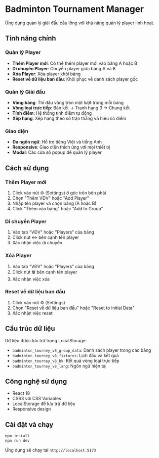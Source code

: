 # Badminton Tournament Manager

Ứng dụng quản lý giải đấu cầu lông với khả năng quản lý player linh hoạt.

## Tính năng chính

### Quản lý Player
- **Thêm Player mới**: Có thể thêm player mới vào bảng A hoặc B
- **Di chuyển Player**: Chuyển player giữa bảng A và B
- **Xóa Player**: Xóa player khỏi bảng
- **Reset về dữ liệu ban đầu**: Khôi phục về danh sách player gốc

### Quản lý Giải đấu
- **Vòng bảng**: Thi đấu vòng tròn một lượt trong mỗi bảng
- **Vòng loại trực tiếp**: Bán kết → Tranh hạng 3 → Chung kết
- **Tính điểm**: Hệ thống tính điểm tự động
- **Xếp hạng**: Xếp hạng theo số trận thắng và hiệu số điểm

### Giao diện
- **Đa ngôn ngữ**: Hỗ trợ tiếng Việt và tiếng Anh
- **Responsive**: Giao diện thích ứng với mọi thiết bị
- **Modal**: Các cửa sổ popup để quản lý player

## Cách sử dụng

### Thêm Player mới
1. Click vào nút ⚙️ (Settings) ở góc trên bên phải
2. Chọn "Thêm VĐV" hoặc "Add Player"
3. Nhập tên player và chọn bảng (A hoặc B)
4. Click "Thêm vào bảng" hoặc "Add to Group"

### Di chuyển Player
1. Vào tab "VĐV" hoặc "Players" của bảng
2. Click nút ↔️ bên cạnh tên player
3. Xác nhận việc di chuyển

### Xóa Player
1. Vào tab "VĐV" hoặc "Players" của bảng
2. Click nút 🗑️ bên cạnh tên player
3. Xác nhận việc xóa

### Reset về dữ liệu ban đầu
1. Click vào nút ⚙️ (Settings)
2. Chọn "Reset về dữ liệu ban đầu" hoặc "Reset to Initial Data"
3. Xác nhận việc reset

## Cấu trúc dữ liệu

Dữ liệu được lưu trữ trong LocalStorage:
- `badminton_tourney_v8_group_data`: Danh sách player trong các bảng
- `badminton_tourney_v8_fixtures`: Lịch đấu và kết quả
- `badminton_tourney_v8_bk`: Kết quả vòng loại trực tiếp
- `badminton_tourney_v8_lang`: Ngôn ngữ hiện tại

## Công nghệ sử dụng

- React 18
- CSS3 với CSS Variables
- LocalStorage để lưu trữ dữ liệu
- Responsive design

## Cài đặt và chạy

```bash
npm install
npm run dev
```

Ứng dụng sẽ chạy tại `http://localhost:5173`

